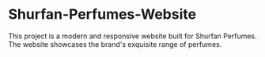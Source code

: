 # Shurfan-Perfumes-Website
This project is a modern and responsive website built for Shurfan Perfumes. The website showcases the brand's exquisite range of perfumes.
